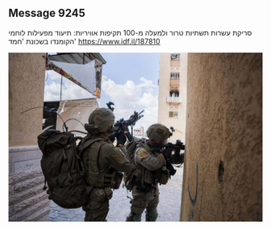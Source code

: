 ## Message 9245

סריקת עשרות תשתיות טרור ולמעלה מ-100 תקיפות אוויריות:
תיעוד מפעילות לוחמי הקומנדו בשכונת 'חמד'
https://www.idf.il/187810

![Photo](./9245/9245_photo.jpg)
